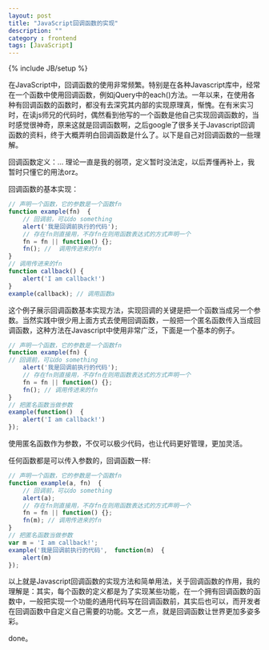 ```yaml
---
layout: post
title: "JavaScript回调函数的实现"
description: ""
category : frontend
tags: [JavaScript]
---
```

{% include JB/setup %}


在JavaScript中，回调函数的使用非常频繁。特别是在各种Javascript库中，经常在一个函数中使用回调函数，例如jQuery中的each()方法。一年以来，在使用各种有回调函数的函数时，都没有去深究其内部的实现原理真，惭愧。在有米实习时，在读js师兄的代码时，偶然看到他写的一个函数是他自己实现回调函数的，当时感觉很神奇，原来这就是回调函数啊，之后google了很多关于Javascript回调函数的资料，终于大概弄明白回调函数是什么了。以下是自己对回调函数的一些理解。

回调函数定义：... 理论一直是我的弱项，定义暂时没法定，以后弄懂再补上，我暂时只懂它的用法orz。

回调函数的基本实现：

``` js
// 声明一个函数，它的参数是一个函数fn
function example(fn)  {
    // 回调前，可以do something
    alert('我是回调前执行的代码');
    // 存在fn则直接用，不存fn在则用函数表达式的方式声明一个
    fn = fn || function() {};
    fn(); //  调用传进来的fn
}
// 调用传进来的fn
function callback() {
    alert('I am callback!')
}
example(callback); // 调用函数a
```

这个例子展示回调函数基本实现方法，实现回调的关键是把一个函数当成另一个参数。当然实践中很少用上面方式去使用回调函数，一般把一个匿名函数传入当成回调函数，这种方法在Javascript中使用非常广泛，下面是一个基本的例子。

``` js
// 声明一个函数，它的参数是一个函数fn
function example(fn) {
// 回调前，可以do something
    alert('我是回调前执行的代码');
    // 存在fn则直接用，不存fn在则用函数表达式的方式声明一个
    fn = fn || function() {};
    fn(); // 调用传进来的fn
}
// 把匿名函数当做参数
example(function()  {
    alert('I am callback!')
});
```

使用匿名函数作为参数，不仅可以极少代码，也让代码更好管理，更加灵活。

任何函数都是可以传入参数的，回调函数一样:

``` js
// 声明一个函数，它的参数是一个函数fn
function example(a, fn)  {
    // 回调前，可以do something
    alert(a);
    // 存在fn则直接用，不存fn在则用函数表达式的方式声明一个
    fn = fn || function() {};
    fn(m); // 调用传进来的fn
}
// 把匿名函数当做参数
var m = 'I am callback!';
example('我是回调前执行的代码',  function(m)  {
    alert(m)
});
```

以上就是Javascript回调函数的实现方法和简单用法，关于回调函数的作用，我的理解是：其实，每个函数的定义都是为了实现某些功能，在一个拥有回调函数的函数中，一般把实现一个功能的通用代码写在回调函数前，其实后也可以，而开发者在回调函数中自定义自己需要的功能。文艺一点，就是回调函数让世界更加多姿多彩。

done。
